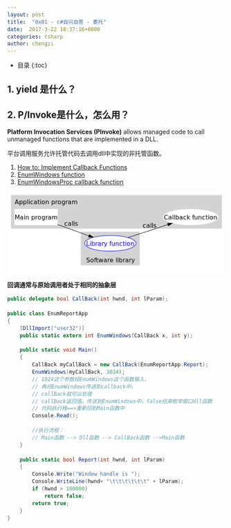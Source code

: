 ```yaml
---
layout: post
title:  "0x01 - c#自问自答 - 委托"
date:  2017-3-22 18:37:16+0800
categories: csharp
author: chengzi
---
```


* 目录
{:toc}

## 1. yield 是什么？



## 2. P/Invoke是什么，怎么用？

**Platform Invocation Services (PInvoke)** allows managed code to call unmanaged functions that are implemented in a DLL.

平台调用服务允许托管代码去调用dll中实现的非托管函数。

1. [How to: Implement Callback Functions](https://msdn.microsoft.com/en-us/library/843s5s5x(v=vs.110).aspx)
2. [EnumWindows function](https://msdn.microsoft.com/en-us/library/windows/desktop/ms633497(v=vs.85).aspx)
3. [EnumWindowsProc callback function](https://msdn.microsoft.com/en-us/library/windows/desktop/ms633498(v=vs.85).aspx)

![回调通常与原始调用者处于相同的抽象层](/images/callback.png)

**回调通常与原始调用者处于相同的抽象层**

```csharp
public delegate bool CallBack(int hwnd, int lParam);

public class EnumReportApp
{
    [DllImport("user32")]
    public static extern int EnumWindows(CallBack x, int y);

    public static void Main()
    {
        CallBack myCallBack = new CallBack(EnumReportApp.Report);
        EnumWindows(myCallBack, 1024);
        // 1024这个参数经EnumWindows这个函数输入，
        // 再经EnumWindows传送到callback中，
        // callBack就可以处理
        // callBack返回值，传送到EnumWindows中，false结束枚举窗口dll函数
        // 代码执行桟==>重新回到Main函数中
        Console.Read();

        //执行流程：
        // Main函数 --> Dll函数 --> CallBack函数 -->Main函数
    }

    public static bool Report(int hwnd, int lParam)
    {
        Console.Write("Window handle is ");
        Console.WriteLine(hwnd+ "\t\t\t\t\t\t" + lParam);
        if (hwnd > 100000)
            return false;
        return true;
    }
}
```
